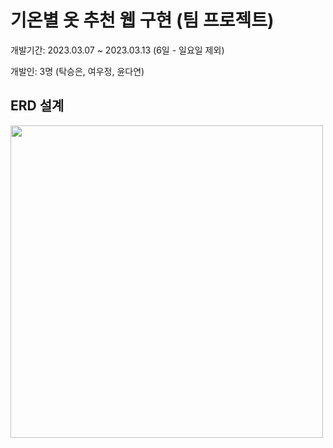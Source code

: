 # 기온별 옷 추천 웹 구현 (팀 프로젝트)

개발기간: 2023.03.07 ~ 2023.03.13 (6일 - 일요일 제외)

개발인: 3명 (탁승은, 여우정, 윤다연)


## ERD 설계

<img src="https://github.com/seungeunez/miniProject_1/blob/main/img/%EC%98%B7%20erd.png" width="500">
